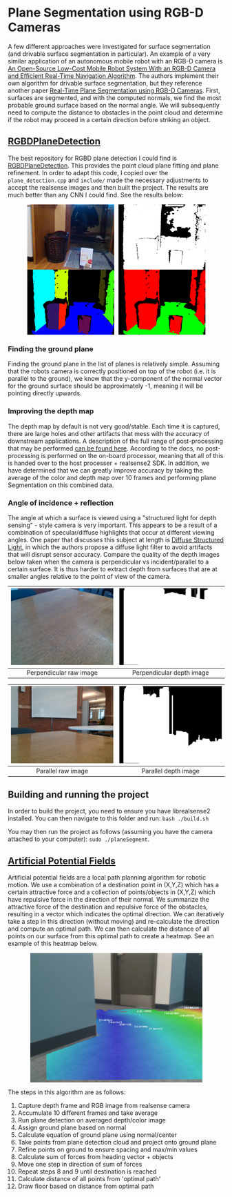 # Plane Segmentation using RGB-D Cameras

A few different approaches were investigated for surface segmentation (and drivable surface segmentation in particular). An example of a very similar application of an autonomous mobile robot with an RGB-D camera is [An Open-Source Low-Cost Mobile Robot System With an RGB-D Camera and Efficient Real-Time Navigation Algorithm](https://ieeexplore.ieee.org/abstract/document/9970319). The authors implement their own algorithm for drivable surface segmentation, but they reference another paper [Real-Time Plane Segmentation using RGB-D Cameras](https://link.springer.com/chapter/10.1007/978-3-642-32060-6_26). First, surfaces are segmented, and with the computed normals, we find the most probable ground surface based on the normal angle. We will subsequently need to compute the distance to obstacles in the point cloud and determine if the robot may proceed in a certain direction before striking an object.

## [RGBDPlaneDetection](https://github.com/chaowang15/RGBDPlaneDetection)

The best repository for RGBD plane detection I could find is [RGBDPlaneDetection](https://github.com/chaowang15/RGBDPlaneDetection). This provides the point cloud plane fitting and plane refinement. In order to adapt this code, I copied over the `plane_detection.cpp` and `include/` made the necessary adjustments to accept the realsense images and then built the project. The results are much better than any CNN I could find. See the results below:

<div style="display: flex; justify-content: center;">
    <img src="docs/raw_image.png" alt="Image 1" style="width: 40%; margin-right: 5px;">
    <img src="docs/depth_image.png" alt="Image 2" style="width: 40%; margin-left: 5px;">
</div>

<div style="display: flex; justify-content: center;">
<img src="docs/sample_segmentation.png" alt="Sample segmentation" style="width: 40%;  margin-right: 5px;"/>
<img src="docs/ground_plane_seg.png" alt="Sample ground plane" style="width: 40%; margin-left: 5px;"/>

</div>


### Finding the ground plane

Finding the ground plane in the list of planes is relatively simple. Assuming that the robots camera is correctly positioned on top of the robot (i.e. it is parallel to the ground), we know that the y-component of the normal vector for the ground surface should be approximately -1, meaning it will be pointing directly upwards.

### Improving the depth map

The depth map by default is not very good/stable. Each time it is captured, there are large holes and other artifacts that mess with the accuracy of downstream applications. A description of the full range of post-processing that may be performed [can be found here](https://dev.intelrealsense.com/docs/depth-post-processing). According to the docs, no post-processing is performed on the on-board processor, meaning that all of this is handed over to the host processer + realsense2 SDK. In addition, we have determined that we can greatly improve accuracy by taking the average of the color and depth map over 10 frames and performing plane Segmentation on this combined data. 


### Angle of incidence + reflection

The angle at which a surface is viewed using a "structured light for depth sensing" - style camera is very important. This appears to be a result of a combination of specular/diffuse highlights that occur at different viewing angles. One paper that discusses this subject at length is [Diffuse Structured Light](https://ieeexplore.ieee.org/document/6215216), in which the authors propose a diffuse light filter to avoid artifacts that will disrupt sensor accuracy. Compare the quality of the depth images below taken when the camera is perpendicular vs incident/parallel to a certain surface. It is thus harder to extract depth from surfaces that are at smaller angles relative to the point of view of the camera.

| ![Image 1](docs/angle/raw_image_perp.png) | ![Image 2](docs/angle/depth_image_perp.png) |
|:--:|:--:|
| Perpendicular raw image | Perpendicular depth image |

| ![Image 1](docs/angle/raw_image_incident.png) | ![Image 2](docs/angle/depth_image_incident.png) |
|:--:|:--:|
| Parallel raw image | Parallel depth image |

## Building and running the project

In order to build the project, you need to ensure you have librealsense2 installed. You can then navigate to this folder and run: `bash ./build.sh`

You may then run the project as follows (assuming you have the camera attached to your computer): `sudo ./planeSegment`.

## [Artificial Potential Fields](https://www.mdpi.com/2076-3417/10/24/8987)

Artificial potential fields are a local path planning algorithm for robotic motion. We use a combination of a destination point in (X,Y,Z) which has a certain attractive force and a collection of points/objects in (X,Y,Z) which have repulsive force in the direction of their normal. We summarize the attractive force of the destination and repulsive force of the obstacles, resulting in a vector which indicates the optimal direction. We can iteratively take a step in this direction (without moving) and re-calculate the direction and compute an optimal path. We can then calculate the distance of all points on our surface from this optimal path to create a heatmap. See an example of this heatmap below.

<div style="display: flex; justify-content: center;">
<img src="docs/sample_heatmap.png" alt="Sample Heat Map" title="Sample segmentation using realsense camera" width="400" />
</div>

The steps in this algorithm are as follows:

1. Capture depth frame and RGB image from realsense camera
2. Accumulate 10 different frames and take average
3. Run plane detection on averaged depth/color image
4. Assign ground plane based on normal 
5. Calculate equation of ground plane using normal/center
6. Take points from plane detection cloud and project onto ground plane
7. Refine points on ground to ensure spacing and max/min values
8. Calculate sum of forces from heading vector + objects
9. Move one step in direction of sum of forces
10. Repeat steps 8 and 9 until destination is reached 
11. Calculate distance of all points from 'optimal path'
12. Draw floor based on distance from optimal path